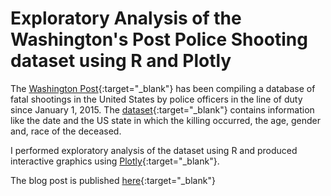 # Exploratory Analysis of the Washington's Post Police Shooting dataset using R and Plotly

The [Washington Post](https://www.washingtonpost.com/graphics/national/police-shootings-2016/){:target="_blank"} has been compiling a database of fatal shootings in the United States by police officers in the line of duty since January 1, 2015. The [dataset](https://github.com/washingtonpost/data-police-shootings){:target="_blank"} contains information like the date and the US state in which the killing occurred, the age, gender and, race of the deceased.

I performed exploratory analysis of the dataset using R and produced interactive graphics using [Plotly](https://plot.ly){:target="_blank"}.

The blog post is published [here](http://allenkunle.me/exploratory-analysis-police-shooting){:target="_blank"}
